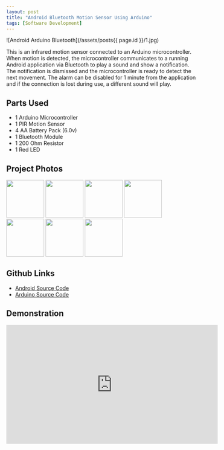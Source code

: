 ```yaml
---
layout: post
title: "Android Bluetooth Motion Sensor Using Arduino"
tags: [Software Development]
---
```


![Android Arduino Bluetooth](/assets/posts{{ page.id }}/1.jpg)

This is an infrared motion sensor connected to an Arduino microcontroller. When motion is detected, the microcontroller communicates to a running Android application via Bluetooth to play a sound and show a notification. The notification is dismissed and the microcontroller is ready to detect the next movement. The alarm can be disabled for 1 minute from the application and if the connection is lost during use, a different sound will play.

## Parts Used
 * 1 Arduino Microcontroller
 * 1 PIR Motion Sensor
 * 4 AA Battery Pack (6.0v)
 * 1 Bluetooth Module
 * 1 200 Ohm Resistor
 * 1 Red LED

## Project Photos
<a href="/assets/posts{{ page.id }}/2.jpg" target="_blank"><img src="/assets/posts{{ page.id }}/2.jpg" width="100"/></a>
<a href="/assets/posts{{ page.id }}/3.jpg" target="_blank"><img src="/assets/posts{{ page.id }}/3.jpg" width="100"/></a>
<a href="/assets/posts{{ page.id }}/4.jpg" target="_blank"><img src="/assets/posts{{ page.id }}/4.jpg" width="100"/></a>
<a href="/assets/posts{{ page.id }}/5.jpg" target="_blank"><img src="/assets/posts{{ page.id }}/5.jpg" width="100"/></a>
<a href="/assets/posts{{ page.id }}/6.jpg" target="_blank"><img src="/assets/posts{{ page.id }}/6.jpg" width="100"/></a>
<a href="/assets/posts{{ page.id }}/7.jpg" target="_blank"><img src="/assets/posts{{ page.id }}/7.jpg" width="100"/></a>
<a href="/assets/posts{{ page.id }}/8.jpg" target="_blank"><img src="/assets/posts{{ page.id }}/8.jpg" width="100"/></a>

## Github Links
* <a href="https://github.com/shanejansen/portable-security-android" target="_blank">Android Source Code</a>
* <a href="https://github.com/shanejansen/motion-detector-arduino" target="_blank">Arduino Source Code</a>

## Demonstration
<iframe width="560" height="315" src="https://www.youtube.com/embed/xCMgG10Ez0A" frameborder="0" allowfullscreen></iframe>
